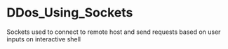 # DDos_Using_Sockets
Sockets used to connect to remote host and send requests based on user inputs on interactive shell
